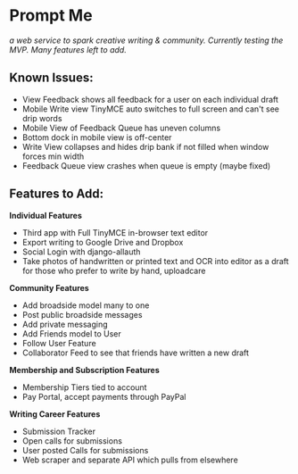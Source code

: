 # Prompt Me
*a web service to spark creative writing & community. Currently testing the MVP. Many features left to add.*

## Known Issues:

- View Feedback shows all feedback for a user on each individual draft
- Mobile Write view TinyMCE auto switches to full screen and can't see drip words
- Mobile View of Feedback Queue has uneven columns
- Bottom dock in mobile view is off-center
- Write View collapses and hides drip bank if not filled when window forces min width
- Feedback Queue view crashes when queue is empty (maybe fixed)


## Features to Add:

**Individual Features**
- Third app with Full TinyMCE in-browser text editor
- Export writing to Google Drive and Dropbox
- Social Login with django-allauth
- Take photos of handwritten or printed text and OCR into editor as a draft for those who prefer to write by hand, uploadcare


**Community Features**
- Add broadside model many to one
- Post public broadside messages
- Add private messaging
- Add Friends model to User
- Follow User Feature
- Collaborator Feed to see that friends have written a new draft

**Membership and Subscription Features**
- Membership Tiers tied to account
- Pay Portal, accept payments through PayPal

**Writing Career Features**
- Submission Tracker
- Open calls for submissions
- User posted Calls for submissions
- Web scraper and separate API which pulls from elsewhere
